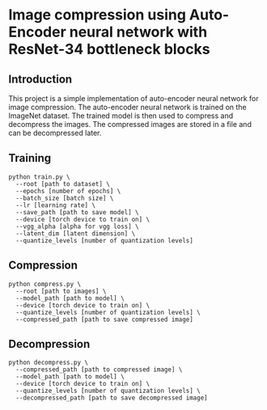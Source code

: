 # Image compression using Auto-Encoder neural network with ResNet-34 bottleneck blocks

## Introduction

This project is a simple implementation of auto-encoder neural network for image compression. The auto-encoder neural
network is trained on the ImageNet dataset. The trained model is then used to compress and decompress the images. The
compressed images are stored in a file and can be decompressed later.

## Training

```shell
python train.py \
  --root [path to dataset] \
  --epochs [number of epochs] \
  --batch_size [batch size] \
  --lr [learning rate] \
  --save_path [path to save model] \
  --device [torch device to train on] \
  --vgg_alpha [alpha for vgg loss] \
  --latent_dim [latent dimension] \
  --quantize_levels [number of quantization levels]

```

## Compression

```shell
python compress.py \
  --root [path to images] \
  --model_path [path to model] \
  --device [torch device to train on] \
  --quantize_levels [number of quantization levels] \
  --compressed_path [path to save compressed image]
```

## Decompression

```shell
python decompress.py \
  --compressed_path [path to compressed image] \
  --model_path [path to model] \
  --device [torch device to train on] \
  --quantize_levels [number of quantization levels] \
  --decompressed_path [path to save decompressed image]
```